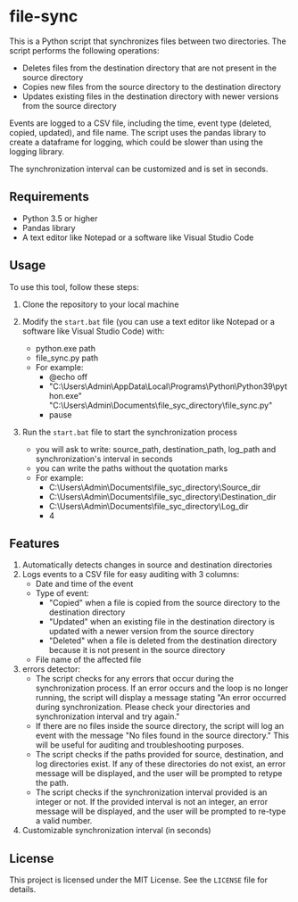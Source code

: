 # file-sync

This is a Python script that synchronizes files between two directories. The script performs the following operations:

- Deletes files from the destination directory that are not present in the source directory
- Copies new files from the source directory to the destination directory
- Updates existing files in the destination directory with newer versions from the source directory

Events are logged to a CSV file, including the time, event type (deleted, copied, updated), and file name. The script uses the pandas library to create a dataframe for logging, which could be slower than using the logging library.

The synchronization interval can be customized and is set in seconds.

## Requirements

- Python 3.5 or higher
- Pandas library
- A text editor like Notepad or a software like Visual Studio Code

## Usage

To use this tool, follow these steps:

1. Clone the repository to your local machine
2. Modify the `start.bat` file (you can use a text editor like Notepad or a software like Visual Studio Code) with:
    - python.exe path
    - file_sync.py path
    - For example:
        - @echo off
        - "C:\Users\Admin\AppData\Local\Programs\Python\Python39\python.exe" "C:\Users\Admin\Documents\file_syc_directory\file_sync.py"
        - pause
     
3. Run the `start.bat` file to start the synchronization process
    - you will ask to write: source_path, destination_path, log_path and synchronization's interval in seconds
    - you can write the paths without the quotation marks
    - For example:
        - C:\Users\Admin\Documents\file_syc_directory\Source_dir
        - C:\Users\Admin\Documents\file_syc_directory\Destination_dir
        - C:\Users\Admin\Documents\file_syc_directory\Log_dir
        - 4

## Features

1. Automatically detects changes in source and destination directories
2. Logs events to a CSV file for easy auditing with 3 columns:
    - Date and time of the event
    - Type of event:
        - "Copied" when a file is copied from the source directory to the destination directory
        - "Updated" when an existing file in the destination directory is updated with a newer version from the source directory
        - "Deleted" when a file is deleted from the destination directory because it is not present in the source directory
    - File name of the affected file
3. errors detector:
    - The script checks for any errors that occur during the synchronization process. If an error occurs and the loop is no longer running, the script will display a message stating "An error occurred during synchronization. Please check your directories and synchronization interval and try again."
    - If there are no files inside the source directory, the script will log an event with the message "No files found in the source directory." This will be useful for auditing and troubleshooting purposes.
    - The script checks if the paths provided for source, destination, and log directories exist. If any of these directories do not exist, an error message will be displayed, and the user will be prompted to retype the path.
    - The script checks if the synchronization interval provided is an integer or not. If the provided interval is not an integer, an error message will be displayed, and the user will be prompted to re-type a valid number.
4. Customizable synchronization interval (in seconds)


## License

This project is licensed under the MIT License. See the `LICENSE` file for details.
